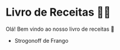 # Livro de Receitas :man_cook:

Olá! Bem vindo ao nosso livro de receitas :wave:

- Strogonoff de Frango
